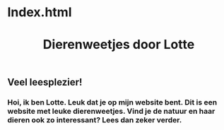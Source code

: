 # Index.html
<header>
  <h1>Dierenweetjes door Lotte</h1>
</header>
<h2>Veel leesplezier!</h2>
<h3>Hoi, ik ben Lotte. Leuk dat je op mijn website bent. Dit is een website met leuke dierenweetjes. Vind je de natuur en haar dieren ook zo interessant? Lees dan zeker verder.</h3>
